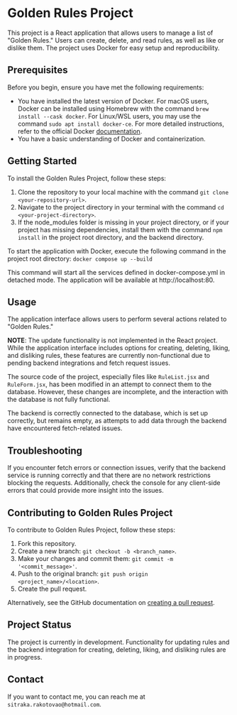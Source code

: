 # Golden Rules Project
This project is a React application that allows users to manage a list of "Golden Rules." Users can create, delete, and read rules, as well as like or dislike them. The project uses Docker for easy setup and reproducibility.

## Prerequisites
Before you begin, ensure you have met the following requirements:

- You have installed the latest version of Docker. For macOS users, Docker can be installed using Homebrew with the command ```brew install --cask docker```. For Linux/WSL users, you may use the command ```sudo apt install docker-ce```. For more detailed instructions, refer to the official Docker [documentation](https://docs.docker.com/).
- You have a basic understanding of Docker and containerization.

## Getting Started
To install the Golden Rules Project, follow these steps:

1. Clone the repository to your local machine with the command ```git clone <your-repository-url>```.
2. Navigate to the project directory in your terminal with the command ```cd <your-project-directory>```.
3. If the node_modules folder is missing in your project directory, or if your project has missing dependencies, install them with the command ```npm install``` in the project root directory, and the backend directory.

To start the application with Docker, execute the following command in the project root directory:
``` docker compose up --build ```

This command will start all the services defined in docker-compose.yml in detached mode. 
The application will be available at http://localhost:80.

## Usage
The application interface allows users to perform several actions related to "Golden Rules."

**NOTE**: The update functionality is not implemented in the React project. While the application interface includes options for creating, deleting, liking, and disliking rules, these features are currently non-functional due to pending backend integrations and fetch request issues.

The source code of the project, especially files like `RuleList.jsx` and `RuleForm.jsx`, has been modified in an attempt to connect them to the database. However, these changes are incomplete, and the interaction with the database is not fully functional.

The backend is correctly connected to the database, which is set up correctly, but remains empty, as attempts to add data through the backend have encountered fetch-related issues.

## Troubleshooting
If you encounter fetch errors or connection issues, verify that the backend service is running correctly and that there are no network restrictions blocking the requests. Additionally, check the console for any client-side errors that could provide more insight into the issues.

## Contributing to Golden Rules Project
To contribute to Golden Rules Project, follow these steps:
1. Fork this repository.
2. Create a new branch: ```git checkout -b <branch_name>```.
3. Make your changes and commit them: ```git commit -m '<commit_message>'```.
4. Push to the original branch: ```git push origin <project_name>/<location>```.
5. Create the pull request.

Alternatively, see the GitHub documentation on [creating a pull request](https://help.github.com/en/github/collaborating-with-issues-and-pull-requests/creating-a-pull-request).

## Project Status
The project is currently in development. Functionality for updating rules and the backend integration for creating, deleting, liking, and disliking rules are in progress.

## Contact
If you want to contact me, you can reach me at `sitraka.rakotovao@hotmail.com`.

